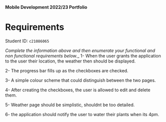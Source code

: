 **Mobile Development 2022/23 Portfolio**
# Requirements

Student ID: `c21086065`

_Complete the information above and then enumerate your functional and non functional requirements below.__
1- When the user grants the application to the user their location, the weather then should be displayed.

2- The progress bar fills up as the checkboxes are checked.

3- A simple colour scheme that could distinguish between the two pages.

4- After creating the checkboxes, the user is allowed to edit and delete them.

5- Weather page should be simplistic, shouldnt be too detailed.

6- the application should notify the user to water their plants when its 4pm.